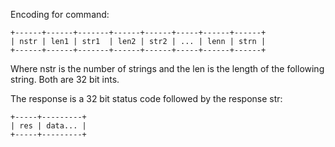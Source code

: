 Encoding for command:
```
+------+------+-------+------+------+-----+------+------+
| nstr | len1 | str1  | len2 | str2 | ... | lenn | strn |
+------+------+-------+------+------+-----+------+------+
```
Where nstr is the number of strings and the len is the length
of the following string. Both are 32 bit ints.

The response is a 32 bit status code followed by the response str:
```
+-----+---------+
| res | data... |
+-----+---------+
```